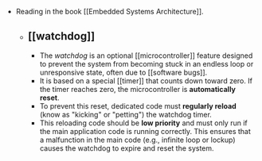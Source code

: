- Reading in the book [[Embedded Systems Architecture]].
  - ## [[watchdog]]
    - The *watchdog* is an optional [[microcontroller]] feature designed to prevent the system from becoming stuck in an endless loop or unresponsive state, often due to [[software bugs]].
    - It is based on a special [[timer]] that counts down toward zero. If the timer reaches zero, the microcontroller is **automatically reset**.
    - To prevent this reset, dedicated code must **regularly reload** (know as "kicking" or "petting") the watchdog timer.
    - This reloading code should be **low priority** and must only run if the main application code is running correctly. This ensures that a malfunction in the main code (e.g., infinite loop or lockup) causes the watchdog to expire and reset the system.
